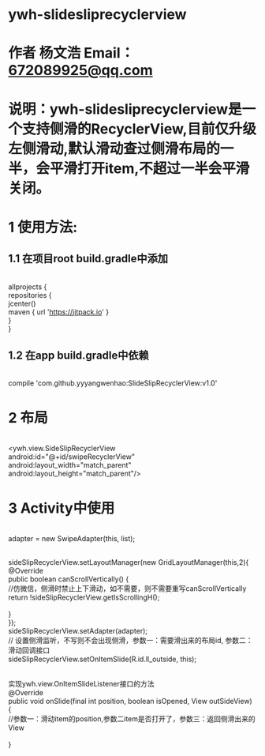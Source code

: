 # ywh-slidesliprecyclerview
# 作者 杨文浩  Email：672089925@qq.com
# 说明：ywh-slidesliprecyclerview是一个支持侧滑的RecyclerView,目前仅升级左侧滑动,默认滑动查过侧滑布局的一半，会平滑打开item,不超过一半会平滑关闭。
# 1 使用方法:
## 1.1    在项目root build.gradle中添加
<br>    allprojects {
<br>          repositories {
<br>            jcenter()
<br>            maven { url 'https://jitpack.io' }
<br>        }
<br>    }
## 1.2  在app  build.gradle中依赖
<br> compile 'com.github.yyyangwenhao:SlideSlipRecyclerView:v1.0' 

# 2  布局
<br> <ywh.view.SideSlipRecyclerView 
<br>     android:id="@+id/swipeRecyclerView"
<br>     android:layout_width="match_parent" 
<br>     android:layout_height="match_parent"/>
# 3 Activity中使用
<br>  adapter = new SwipeAdapter(this, list);  

<br>  sideSlipRecyclerView.setLayoutManager(new GridLayoutManager(this,2){
<br>      @Override
<br>      public boolean canScrollVertically() {
<br>            //仿微信，侧滑时禁止上下滑动，如不需要，则不需要重写canScrollVertically
<br>          return !sideSlipRecyclerView.getIsScrollingH();      
<br>      }
<br>  });
<br>  sideSlipRecyclerView.setAdapter(adapter);
<br>  // 设置侧滑监听，不写则不会出现侧滑，参数一：需要滑出来的布局id, 参数二：滑动回调接口
<br>  sideSlipRecyclerView.setOnItemSlide(R.id.ll_outside, this);  
                                                                                                            
<br>  实现ywh.view.OnItemSlideListener接口的方法
<br>    @Override
<br>   public void onSlide(final int position, boolean isOpened, View outSideView) {
<br>        //参数一：滑动item的position,参数二item是否打开了，参数三：返回侧滑出来的View    
<br>   }
